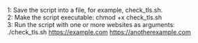 
1: Save the script into a file, for example, check_tls.sh.   
2: Make the script executable: chmod +x check_tls.sh   
3: Run the script with one or more websites as arguments:      
 ./check_tls.sh https://example.com https://anotherexample.com       
